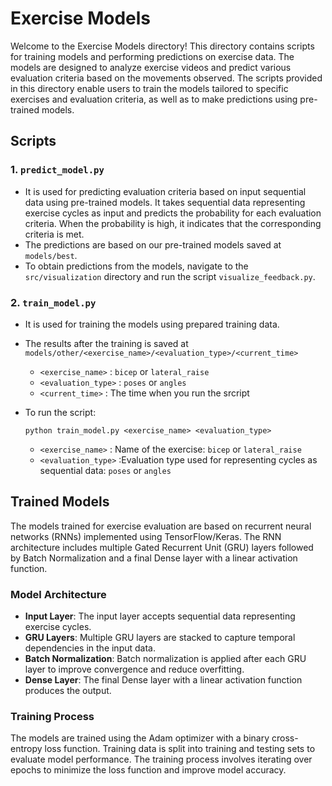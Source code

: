 # Exercise Models

Welcome to the Exercise Models directory! This directory contains scripts for training models and performing predictions on exercise data. 
The models are designed to analyze exercise videos and predict various evaluation criteria based on the movements observed.
The scripts provided in this directory enable users to train the models tailored to specific exercises and 
evaluation criteria, as well as to make predictions using pre-trained models.

## Scripts

### 1. `predict_model.py`
- It is used for predicting evaluation criteria based on input sequential data using pre-trained models. It takes sequential data representing
  exercise cycles as input and predicts the probability for each evaluation criteria. When the probability is high,
  it indicates that the corresponding criteria is met.
- The predictions are based on our pre-trained models saved at `models/best`.
- To obtain predictions from the models, navigate to the `src/visualization` directory and run the script `visualize_feedback.py`.

### 2. `train_model.py`
- It is used for training the models using prepared training data.
- The results after the training is saved at `models/other/<exercise_name>/<evaluation_type>/<current_time>`
  - `<exercise_name>` : `bicep` or `lateral_raise`
  - `<evaluation_type>` : `poses` or `angles`
  - `<current_time>` : The time when you run the srcript
- To run the script:

  `python train_model.py <exercise_name> <evaluation_type>`

  - `<exercise_name>` : Name of the exercise: `bicep` or `lateral_raise`
  - `<evaluation_type>` :Evaluation type used for representing cycles as sequential data: `poses` or `angles`

## Trained Models

The models trained for exercise evaluation are based on recurrent neural networks (RNNs) implemented using TensorFlow/Keras. The RNN architecture includes multiple Gated Recurrent Unit (GRU) layers followed by Batch Normalization and a final Dense layer with a linear activation function.

### Model Architecture

- **Input Layer**: The input layer accepts sequential data representing exercise cycles.
- **GRU Layers**: Multiple GRU layers are stacked to capture temporal dependencies in the input data.
- **Batch Normalization**: Batch normalization is applied after each GRU layer to improve convergence and reduce overfitting.
- **Dense Layer**: The final Dense layer with a linear activation function produces the output.

### Training Process

The models are trained using the Adam optimizer with a binary cross-entropy loss function. Training data is split into training and testing sets to evaluate model performance. The training process involves iterating over epochs to minimize the loss function and improve model accuracy.

